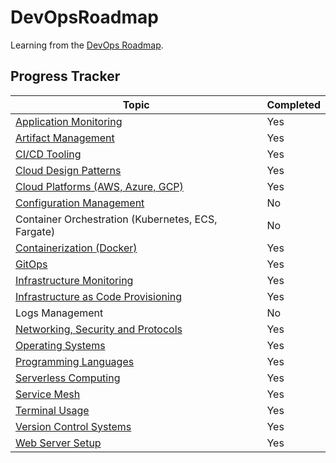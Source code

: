 # DevOpsRoadmap

Learning from the [DevOps Roadmap](https://roadmap.sh/devops).

## Progress Tracker

| Topic                                                                                 | Completed |
| ------------------------------------------------------------------------------------- | --------- |
| [Application Monitoring](Application-Monitoring/readme.md)                            | Yes       |
| [Artifact Management](Artifact-Management/readme.md)                                  | Yes       |
| [CI/CD Tooling](CICD-Tooling/readme.md)                                               | Yes       |
| [Cloud Design Patterns](Cloud-Design-Patterns/readme.md)                              | Yes       |
| [Cloud Platforms (AWS, Azure, GCP)](Cloud-Platforms/readme.md)                        | Yes       |
| [Configuration Management](Configuration-Management/readme.md)                        | No        |
| Container Orchestration (Kubernetes, ECS, Fargate)                                    | No        |
| [Containerization (Docker)](Containerization/readme.md)                               | Yes       |
| [GitOps](GitOps/readme.md)                                                            | Yes       |
| [Infrastructure Monitoring](Infrastructure-Monitoring/readme.md)                      | Yes       |
| [Infrastructure as Code Provisioning](Infrastructure-As-Code-Provisioning/readme.md)  | Yes       |
| Logs Management                                                                       | No        |
| [Networking, Security and Protocols](Networking-Security-and-Protocols/readme.md)     | Yes       |
| [Operating Systems](Operating-Systems/readme.md)                                      | Yes       |
| [Programming Languages](Programming-Languages/readme.md)                              | Yes       |
| [Serverless Computing](Serverless-Computing/readme.md)                                | Yes       |
| [Service Mesh](Service-Mesh/readme.md)                                                | Yes       |
| [Terminal Usage](Terminal-Usage/readme.md)                                            | Yes       |
| [Version Control Systems](Version-Control-Systems/readme.md)                          | Yes       |
| [Web Server Setup](Web-Server-Setup/readme.md)                                        | Yes       |
